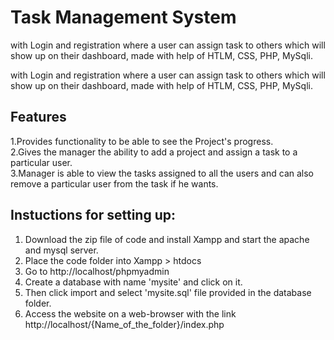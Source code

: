 # Task Management System
with Login and registration where a user can assign task to others which will show up on their dashboard, made with help of HTLM, CSS, PHP, MySqli.

with Login and registration where a user can assign task to others which will show up on their dashboard, made with help of HTLM, CSS, PHP, MySqli.

## Features
1.Provides functionality to be able to see the Project's progress.<br/>
2.Gives the manager the ability to add a project and assign a task to a particular user. <br/>
3.Manager is able to view the tasks assigned to all the users and can also remove a particular user from the task if he wants.


## Instuctions for setting up:
1. Download the zip file of code and install Xampp and start the apache and mysql server.
2. Place the code folder into Xampp > htdocs
3. Go to http://localhost/phpmyadmin
4. Create a database with name 'mysite' and click on it.
5. Then click import and select 'mysite.sql' file provided in the database folder.
6. Access the website on a web-browser with the link http://localhost/{Name_of_the_folder}/index.php
